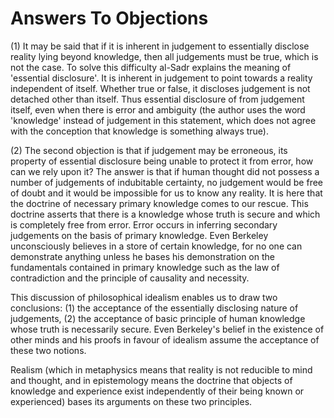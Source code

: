 Answers To Objections
=====================

(1) It may be said that if it is inherent in judgement to essentially
disclose reality lying beyond knowledge, then all judgements must be
true, which is not the case. To solve this difficulty al-Sadr explains
the meaning of 'essential disclosure'. It is inherent in judgement to
point towards a reality independent of itself. Whether true or false, it
discloses judgement is not detached other than itself. Thus essential
disclosure of from judgement itself, even when there is error and
ambiguity (the author uses the word 'knowledge' instead of judgement in
this statement, which does not agree with the conception that knowledge
is something always true).

(2) The second objection is that if judgement may be erroneous, its
property of essential disclosure being unable to protect it from error,
how can we rely upon it? The answer is that if human thought did not
possess a number of judgements of indubitable certainty, no judgement
would be free of doubt and it would be impossible for us to know any
reality. It is here that the doctrine of necessary primary knowledge
comes to our rescue. This doctrine asserts that there is a knowledge
whose truth is secure and which is completely free from error. Error
occurs in inferring secondary judgements on the basis of primary
knowledge. Even Berkeley unconsciously believes in a store of certain
knowledge, for no one can demonstrate anything unless he bases his
demonstration on the fundamentals contained in primary knowledge such as
the law of contradiction and the principle of causality and necessity.

This discussion of philosophical idealism enables us to draw two
conclusions: (1) the acceptance of the essentially disclosing nature of
judgements, (2) the acceptance of basic principle of human knowledge
whose truth is necessarily secure. Even Berkeley's belief in the
existence of other minds and his proofs in favour of idealism assume the
acceptance of these two notions.

Realism (which in metaphysics means that reality is not reducible to
mind and thought, and in epistemology means the doctrine that objects of
knowledge and experience exist independently of their being known or
experienced) bases its arguments on these two principles.


